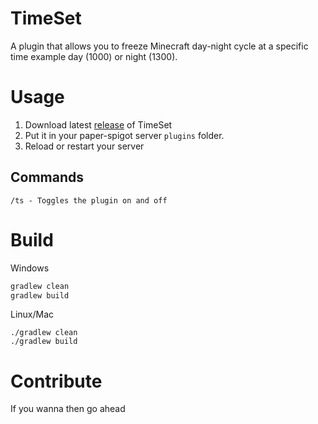 # TimeSet
A plugin that allows you to freeze Minecraft day-night cycle at a specific time example day (1000) or night (1300).

# Usage
1. Download latest [release](https://github.com/PrimeTDMomega/TimeSet/releases) of TimeSet
2. Put it in your paper-spigot server `plugins` folder.
3. Reload or restart your server

## Commands
```mclang
/ts - Toggles the plugin on and off
```

# Build
Windows 
```bat
gradlew clean
gradlew build
```
Linux/Mac
```shell
./gradlew clean
./gradlew build
```
# Contribute
If you wanna then go ahead